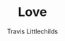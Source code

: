 ---
layout: post
title: "Love"
author: "Travis Littlechilds"
categories: tattoos
tags: [tattoo]
image: love.jpg

---